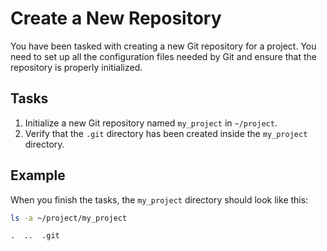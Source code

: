 # Create a New Repository

You have been tasked with creating a new Git repository for a project. You need to set up all the configuration files needed by Git and ensure that the repository is properly initialized.

## Tasks

1. Initialize a new Git repository named `my_project` in `~/project`.
2. Verify that the `.git` directory has been created inside the `my_project` directory.

## Example

When you finish the tasks, the `my_project` directory should look like this:

```bash
ls -a ~/project/my_project
```

```plaintext
.  ..  .git
```
